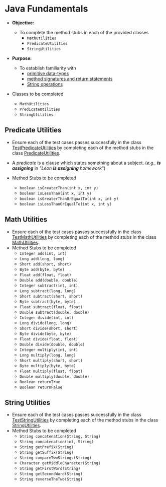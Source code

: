 # Java Fundamentals
* **Objective:**
    * To complete the method stubs in each of the provided classes
        * `MathUtilities`
    	* `PredicateUtilities`
    	* `StringUtilities`

* **Purpose:**
    * To establish familiarity with
        * [primitive data-types](http://cs.fit.edu/~ryan/java/language/java-data.html)
        * [method signatures and return statements](http://www.homeandlearn.co.uk/java/java_methods.html)
        * [String operations](https://www.tutorialspoint.com/java/java_strings.htm)
    
* Classes to be completed
	* `MathUtilities`
	* `PredicateUtilities`
	* `StringUtilities`

## Predicate Utilities
* Ensure each of the test cases passes successfully in the class [TestPredicateUtilities](./src/test/java/com/zipcodewilmington/danny_do_better_exercises/TestPredicateUtilities.java) by completing each of the method stubs in the class [PredicateUtilities](./src/main/java/com/zipcodewilmington/danny_do_better_exercises/PredicateUtilities.java).
* A _predicate_ is a clause which states something about a subject. (_e.g., **is assigning**_ in _"Leon **is assigning** homework"_)

* Method Stubs to be completed
	* `boolean isGreaterThan(int x, int y)`
	* `boolean isLessThan(int x, int y)`
	* `boolean isGreaterThanOrEqualTo(int x, int y)`
	* `boolean isLessThanOrEqualTo(int x, int y)`


## Math Utilities
* Ensure each of the test cases passes successfully in the class [TestMathUtilities](./src/test/java/com/zipcodewilmington/danny_do_better_exercises/TestMathUtilities.java) by completing each of the method stubs in the class [MathUtilities](./src/main/java/com/zipcodewilmington/danny_do_better_exercises/MathUtilities.java).
* Method Stubs to be completed	
	* `Integer add(int, int)`
	* `Long add(long, long)`
	* `Short add(short, short)`
	* `Byte add(byte, byte)`
	* `Float add(float, float)`
	* `Double add(double, double)`
	* `Integer subtract(int, int)`
	* `Long subtract(long, long)`
	* `Short subtract(short, short)`
	* `Byte subtract(byte, byte)`
	* `Float subtract(float, float)`
	* `Double subtract(double, double)`
	* `Integer divide(int, int)`
	* `Long divide(long, long)`
	* `Short divide(short, short)`
	* `Byte divide(byte, byte)`
	* `Float divide(float, float)`
	* `Double divide(double, double)`
	* `Integer multiply(int, int)`
	* `Long multiply(long, long)`
	* `Short multiply(short, short)`
	* `Byte multiply(byte, byte)`
	* `Float multiply(float, float)`
	* `Double multiply(double, double)`
	* `Boolean returnTrue`
	* `Boolean returnFalse`


## String Utilities
* Ensure each of the test cases passes successfully in the class [TestStringUtilities](./src/test/java/com/zipcodewilmington/danny_do_better_exercises/TestStringUtilities.java) by completing each of the method stubs in the class [StringUtilities](./src/main/java/com/zipcodewilmington/danny_do_better_exercises/StringUtilities.java).
* Method Stubs to be completed
	* `String concatenation(String, String)`
	* `String concatenation(int, String)`
	* `String getPrefix(String)`
	* `String getSuffix(String)`
	* `String compareTwoStrings(String)`
	* `Character getMiddleCharacter(String)`
	* `String getFirstWord(String)`
	* `String getSecondWord(String)`
	* `String reverseTheTwo(String)`